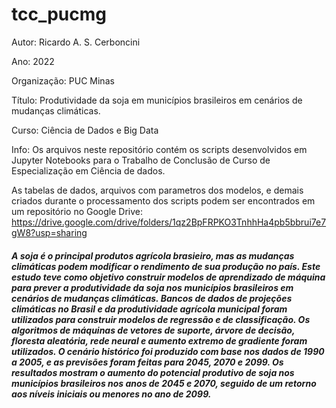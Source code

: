 # tcc_pucmg

Autor: Ricardo A. S. Cerboncini

Ano: 2022

Organização: PUC Minas

Título: Produtividade da soja em municípios brasileiros em cenários de mudanças climáticas.

Curso: Ciência de Dados e Big Data

Info: Os arquivos neste repositório contém os scripts desenvolvidos em Jupyter Notebooks para o Trabalho de Conclusão de Curso de Especialização em Ciência de dados.

As tabelas de dados, arquivos com parametros dos modelos, e demais criados durante o processamento dos scripts podem ser encontrados em um repositório no Google Drive: https://drive.google.com/drive/folders/1qz2BpFRPKO3TnhhHa4pb5bbrui7e7gW8?usp=sharing

##### A soja é o principal produtos agrícola brasieiro, mas as mudanças climáticas podem modificar o rendimento de sua produção no país. Este estudo teve como objetivo construir modelos de aprendizado de máquina para prever a produtividade da soja nos municípios brasileiros em cenários de mudanças climáticas. Bancos de dados de projeções climáticas no Brasil e da produtividade agrícola municipal foram utilizados para construir modelos de regressão e de classificação. Os algoritmos de máquinas de vetores de suporte, árvore de decisão, floresta aleatória, rede neural e aumento extremo de gradiente foram utilizados. O cenário histórico foi produzido com base nos dados de 1990 a 2005, e as previsões foram feitas para 2045, 2070 e 2099. Os resultados mostram o aumento do potencial produtivo de soja nos municípios brasileiros nos anos de 2045 e 2070, seguido de um retorno aos níveis iniciais ou menores no ano de 2099.
